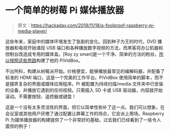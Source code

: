 # 一个简单的树莓 Pi 媒体播放器

> 原文：<https://hackaday.com/2019/11/18/a-foolproof-raspberry-pi-media-player/>

这些年来，家庭中的媒体环境发生了急剧的变化。回到种子为王的时代，DVD 播放器和电视开始涌现 USB 端口和各种播放数字视频的方法，而黑客将办公机器和控制台改造成专用的媒体盒。[Roy zy sman]是一个干净、简单的方法的粉丝，[所以按照这些思路](https://github.com/roiyz/PiVidBox/blob/master/README.md)构建了他的 PiVidBox。

不出所料，构建从树莓派开始。价格便宜，能够播放最常见的编解码器，并配备了标准的 HDMI 端口，这是一个完美的工作平台。PiVidBox 使用简单的脚本，而不是摆弄复杂的界面或媒体应用程序。Pi 被配置为持续扫描/media 文件夹中已安装的设备，并播放它遇到的任何视频。只需插入 SD 卡或 USB 驱动器，内容就开始滚动。不需要按钮、遥控器或键盘！

这是一个没有太多灵活性的界面，但它以简单性弥补了这一点。我们可以想象，在会议室或其他用户厌倦了通过配置让屏幕工作的场合，它会派上用场。Raspberry Pi 为媒体播放器的构建提供了一个非常好的基础，过去我们已经看到了一些令人震惊的例子！